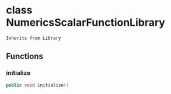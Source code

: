 # class NumericsScalarFunctionLibrary

```cpp
Inherits from Library
```

## Functions

### initialize

```cpp
public void initialize()
```
